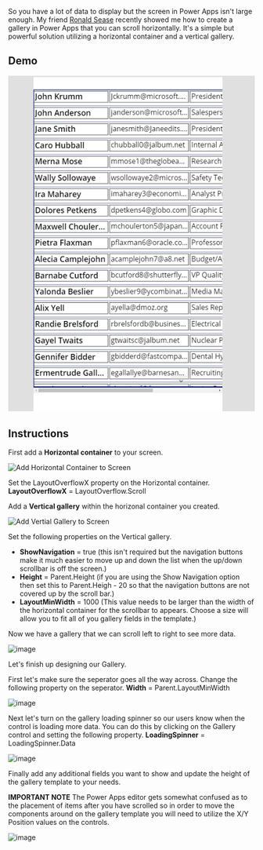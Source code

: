 So you have a lot of data to display but the screen in Power Apps isn't large enough.  My friend [Ronald Sease](https://www.linkedin.com/in/ronald-sease-888438111/) recently showed me how to create a gallery in Power Apps that you can scroll horizontally.  It's a simple but powerful solution utilizing a horizontal container and a vertical gallery.

## Demo
![Scrollable Gallery](https://github.com/rwilson504/Blogger/blob/master/scrollable-canvas-gallery/ScrollingCanvasGallery.gif?raw=true)

## Instructions

First add a **Horizontal container** to your screen.  

![Add Horizontal Container to Screen](https://user-images.githubusercontent.com/7444929/110697283-29326200-81ba-11eb-9893-138b0d7802e6.png)

Set the LayoutOverflowX property on the Horizontal container.
**LayoutOverflowX** = LayoutOverflow.Scroll

Add a **Vertical gallery** within the horizonal container you created.

![Add Vertial Gallery to Screen](https://user-images.githubusercontent.com/7444929/110697539-7dd5dd00-81ba-11eb-8275-19153a57426d.png)

Set the following properties on the Vertical gallery.
* **ShowNavigation** = true (this isn't required but the navigation buttons make it much easier to move up and down the list when the up/down scrollbar is off the screen.)
* **Height** = Parent.Height (if you are using the Show Navigation option then set this to Parent.Heigh - 20 so that the navigation buttons are not covered up by the scroll bar.)
* **LayoutMinWidth** = 1000 (This value needs to be larger than the width of the horizontal container for the scrollbar to appears.  Choose a size will allow you to fit all of you gallery fields in the template.)

Now we have a gallery that we can scroll left to right to see more data.  

![image](https://user-images.githubusercontent.com/7444929/110698901-3a7c6e00-81bc-11eb-819c-29bed9a5a1cd.png)

Let's finish up designing our Gallery.  

First let's make sure the seperator goes all the way across. Change the following property on the seperator.
**Width** = Parent.LayoutMinWidth

![image](https://user-images.githubusercontent.com/7444929/110699445-dd34ec80-81bc-11eb-94a9-5b4891a6dfac.png)

Next let's turn on the gallery loading spinner so our users know when the control is loading more data.  You can do this by clicking on the Gallery control and setting the following property.
**LoadingSpinner** = LoadingSpinner.Data

![image](https://user-images.githubusercontent.com/7444929/110703176-6f3ef400-81c1-11eb-8b68-e54730cb8c3e.png)

Finally add any additional fields you want to show and update the height of the gallery template to your needs. 

**IMPORTANT NOTE** The Power Apps editor gets somewhat confused as to the placement of items after you have scrolled so in order to move the components around on the gallery template you will need to utilize the X/Y Position values on the controls.  

![image](https://user-images.githubusercontent.com/7444929/110702572-b1b40100-81c0-11eb-9b38-5cfd999b5ae6.png)

<!--stackedit_data:
eyJoaXN0b3J5IjpbLTEzMzUzMzU5NThdfQ==
-->